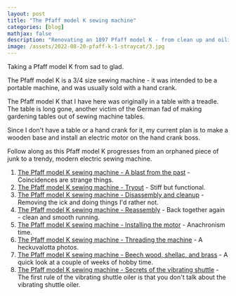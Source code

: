 ```yaml
---
layout: post
title: "The Pfaff model K sewing machine"
categories: [blog]
mathjax: false
description: "Renovating an 1897 Pfaff model K - from clean up and oiling, through a new base, to an electric motor."
image: /assets/2022-08-20-pfaff-k-1-straycat/3.jpg
---
```

Taking a Pfaff model K from sad to glad.

The Pfaff model K is a 3/4 size sewing machine - it was intended to be a portable machine, and was usually sold with a hand crank.

The Pfaff model K that I have here was originally in a table with a treadle.  The table is long gone, another victim of the German fad of making gardening tables out of sewing machine tables.

Since I don't have a table or a hand crank for it, my current plan is to make a wooden base and install an electric motor on the hand crank boss.

Follow along as this Pfaff model K progresses from an orphaned piece of junk to a trendy, modern electric sewing machine.

1. [The Pfaff model K sewing machine - A blast from the past](pfaff-k-1-straycat) - Coincidences are strange things.
2. [The Pfaff model K sewing machine - Tryout](pfaff-k-2) - Stiff but functional.
3. [The Pfaff model K sewing machine - Disassembly and cleanup](pfaff-k-3-cleanup) - Removing the ick and doing things I'd rather not.
4. [The Pfaff model K sewing machine - Reassembly](pfaff-k-4-reassembly) - Back together again - clean and smooth running.
5. [The Pfaff model K sewing machine - Installing the motor](pfaff-k-5-motor) - Anachronism time.
6. [The Pfaff model K sewing machine - Threading the machine](pfaff-k-6-threading) - A heckuvalotta photos.
7. [The Pfaff model K sewing machine -  Beech wood, shellac, and brass](pfaff-k-7-base) - A quick look at a couple of weeks of hobby time.
8. [The Pfaff model K sewing machine - Secrets of the vibrating shuttle](pfaff-k-8-secrets) - The first rule of the vibrating shuttle oiler is that you don't talk about the vibrating shuttle oiler.
